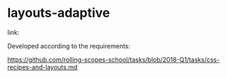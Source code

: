 # layouts-adaptive

link:




Developed according to the requirements:

https://github.com/rolling-scopes-school/tasks/blob/2018-Q1/tasks/css-recipes-and-layouts.md